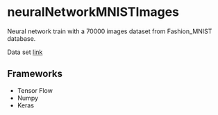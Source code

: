 # neuralNetworkMNISTImages
Neural network train with a 70000 images dataset from Fashion_MNIST database.

Data set [link](https://www.kaggle.com/zalando-research/fashionmnist)



## Frameworks
- Tensor Flow
- Numpy 
- Keras


